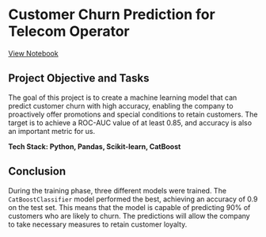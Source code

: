# Customer Churn Prediction for Telecom Operator

[View Notebook](https://nbviewer.org/github/ootho/data_science/blob/main/telecom_churn/telecom.ipynb)

## Project Objective and Tasks

The goal of this project is to create a machine learning model that can predict customer churn with high accuracy, enabling the company to proactively offer promotions and special conditions to retain customers. The target is to achieve a ROC-AUC value of at least 0.85, and accuracy is also an important metric for us.

**Tech Stack: Python, Pandas, Scikit-learn, CatBoost**

## Conclusion

During the training phase, three different models were trained. The `CatBoostClassifier` model performed the best, achieving an accuracy of 0.9 on the test set. This means that the model is capable of predicting 90% of customers who are likely to churn. The predictions will allow the company to take necessary measures to retain customer loyalty.